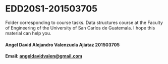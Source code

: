 # EDD20S1-201503705
 
Folder corresponding to course tasks.
Data structures course at the Faculty of Engineering of the University of San Carlos de Guatemala.
I hope this material can help you.

#### Angel David Alejandro Valenzuela Ajiataz  201503705
#### Email: angeldavidvalen@gmail.com
